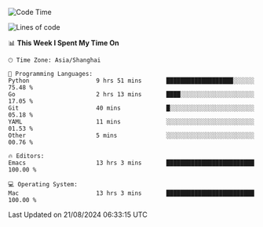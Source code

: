 <!--START_SECTION:waka-->
![Code Time](http://img.shields.io/badge/Code%20Time-2%2C143%20hrs%2046%20mins-blue)

![Lines of code](https://img.shields.io/badge/From%20Hello%20World%20I%27ve%20Written-308.0%20thousand%20lines%20of%20code-blue)

📊 **This Week I Spent My Time On** 

```text
🕑︎ Time Zone: Asia/Shanghai

💬 Programming Languages: 
Python                   9 hrs 51 mins       ███████████████████░░░░░░   75.48 % 
Go                       2 hrs 13 mins       ████░░░░░░░░░░░░░░░░░░░░░   17.05 % 
Git                      40 mins             █░░░░░░░░░░░░░░░░░░░░░░░░   05.18 % 
YAML                     11 mins             ░░░░░░░░░░░░░░░░░░░░░░░░░   01.53 % 
Other                    5 mins              ░░░░░░░░░░░░░░░░░░░░░░░░░   00.76 % 

🔥 Editors: 
Emacs                    13 hrs 3 mins       █████████████████████████   100.00 % 

💻 Operating System: 
Mac                      13 hrs 3 mins       █████████████████████████   100.00 % 
```


 Last Updated on 21/08/2024 06:33:15 UTC
<!--END_SECTION:waka-->
